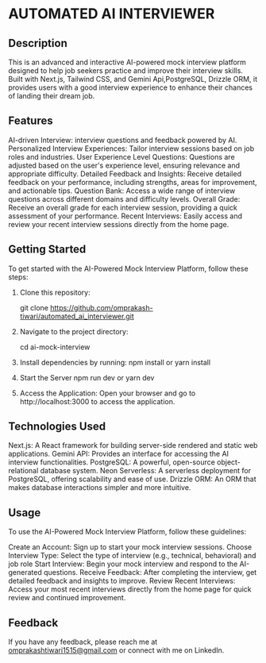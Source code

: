 # AUTOMATED AI INTERVIEWER

## Description
This is an advanced and interactive AI-powered mock interview platform designed to help job seekers practice and improve their interview skills. Built with Next.js, Tailwind CSS, and Gemini Api,PostgreSQL, Drizzle ORM, it provides users with a good interview experience to enhance their chances of landing their dream job.

## Features
AI-driven Interview: interview questions and feedback powered by AI.
Personalized Interview Experiences: Tailor interview sessions based on job roles and industries.
User Experience Level Questions: Questions are adjusted based on the user's experience level, ensuring relevance and appropriate difficulty.
Detailed Feedback and Insights: Receive detailed feedback on your performance, including strengths, areas for improvement, and actionable tips.
Question Bank: Access a wide range of interview questions across different domains and difficulty levels.
Overall Grade: Receive an overall grade for each interview session, providing a quick assessment of your performance.
Recent Interviews: Easily access and review your recent interview sessions directly from the home page.

## Getting Started
To get started with the AI-Powered Mock Interview Platform, follow these steps:

1. Clone this repository:

    git clone https://github.com/omprakash-tiwari/automated_ai_interviewer.git

2. Navigate to the project directory:

    cd ai-mock-interview

3. Install dependencies by running: npm install or yarn install

4. Start the Server npm run dev or yarn dev

5. Access the Application: Open your browser and go to http://localhost:3000 to access the application.

## Technologies Used
Next.js: A React framework for building server-side rendered and static web applications.
Gemini API: Provides an interface for accessing the AI interview functionalities.
PostgreSQL: A powerful, open-source object-relational database system.
Neon Serverless: A serverless deployment for PostgreSQL, offering scalability and ease of use.
Drizzle ORM: An ORM that makes database interactions simpler and more intuitive.

## Usage
To use the AI-Powered Mock Interview Platform, follow these guidelines:

Create an Account: Sign up to start your mock interview sessions.
Choose Interview Type: Select the type of interview (e.g., technical, behavioral) and job role
Start Interview: Begin your mock interview and respond to the AI-generated questions.
Receive Feedback: After completing the interview, get detailed feedback and insights to improve.
Review Recent Interviews: Access your most recent interviews directly from the home page for quick review and continued improvement.

## Feedback
If you have any feedback, please reach me at omprakashtiwari1515@gmail.com or connect with me on LinkedIn.

